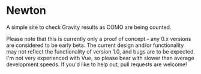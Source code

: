 # Newton

A simple site to check Gravity results as COMO are being counted.

Please note that this is currently only a proof of concept - any 0.x versions are considered to be early beta. The current design and/or functionality may not reflect the functionality of version 1.0, and bugs are to be expected. I'm not very experienced with Vue, so please bear with slower than average development speeds. If you'd like to help out, pull requests are welcome!